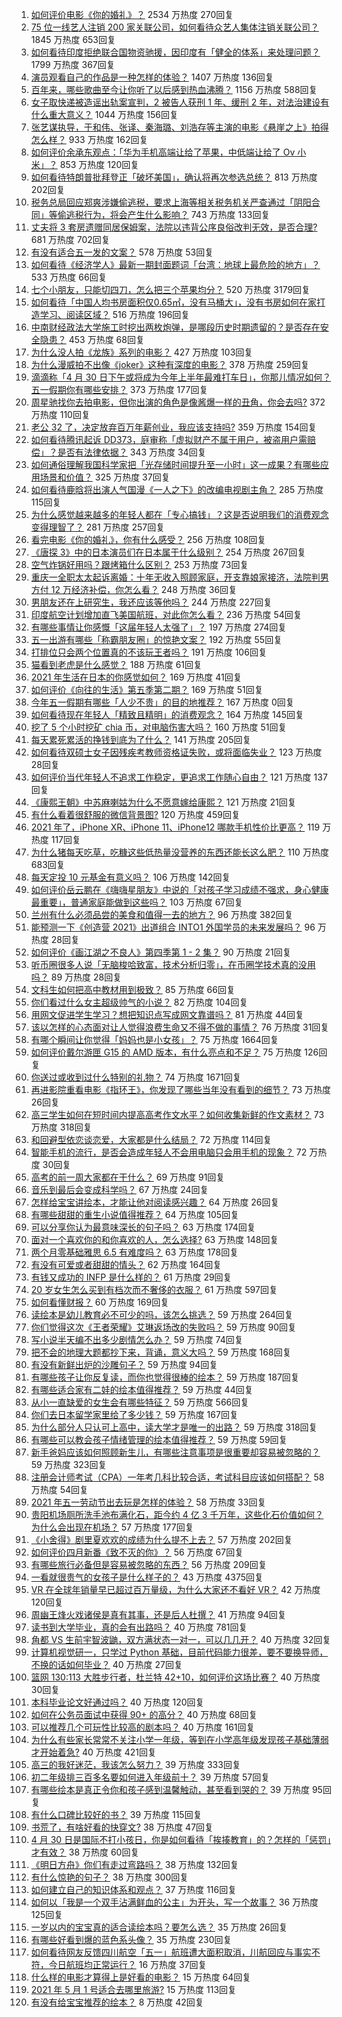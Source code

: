 1. [如何评价电影《你的婚礼》？](https://www.zhihu.com/question/437513111) 2534 万热度 270回复
1. [75 位一线艺人注销 200 家关联公司，如何看待众艺人集体注销关联公司？](https://www.zhihu.com/question/457181415) 1845 万热度 653回复
1. [如何看待印度拒绝联合国物资驰援，因印度有「健全的体系」来处理问题？](https://www.zhihu.com/question/457285008) 1799 万热度 367回复
1. [演员观看自己的作品是一种怎样的体验？](https://www.zhihu.com/question/294472677) 1407 万热度 136回复
1. [百年来，哪些歌曲至今让你听了以后感到热血沸腾？](https://www.zhihu.com/question/455864364) 1156 万热度 588回复
1. [女子取快递被造谣出轨案宣判，2 被告人获刑 1 年、缓刑 2 年，对法治建设有什么重大意义？](https://www.zhihu.com/question/457266748) 1044 万热度 156回复
1. [张艺谋执导，于和伟、张译、秦海璐、刘浩存等主演的电影《悬崖之上》拍得怎么样？](https://www.zhihu.com/question/398744121) 933 万热度 162回复
1. [如何评价余承东观点：「华为手机高端让给了苹果，中低端让给了 Ov 小米」？](https://www.zhihu.com/question/457258690) 853 万热度 120回复
1. [如何看待特朗普批拜登正「破坏美国」，确认将再次参选总统？](https://www.zhihu.com/question/457256439) 813 万热度 202回复
1. [税务总局回应郑爽涉嫌偷逃税，要求上海等相关税务机关严查通过「阴阳合同」等偷逃税行为，将会产生什么影响？](https://www.zhihu.com/question/457264887) 743 万热度 133回复
1. [丈夫将 3 套房遗赠同居保姆案，法院以违背公序良俗改判无效，是否合理?](https://www.zhihu.com/question/457149946) 681 万热度 702回复
1. [有没有适合五一发的文案？](https://www.zhihu.com/question/456054234) 578 万热度 53回复
1. [如何看待《经济学人》最新一期封面题词「台湾：地球上最危险的地方」？](https://www.zhihu.com/question/457260755) 533 万热度 66回复
1. [七个小朋友，只能切四刀，怎么把三个苹果均分？](https://www.zhihu.com/question/297440538) 520 万热度 3179回复
1. [如何看待「中国人均书房面积仅0.65㎡，没有马桶大」，没有书房如何在家打造学习、阅读区域？](https://www.zhihu.com/question/456014343) 516 万热度 196回复
1. [中南财经政法大学施工时挖出两枚炮弹，是哪段历史时期遗留的？是否存在安全隐患？](https://www.zhihu.com/question/457122815) 453 万热度 68回复
1. [为什么没人拍《龙族》系列的电影？](https://www.zhihu.com/question/448178834) 427 万热度 103回复
1. [为什么漫威拍不出像《joker》这种有深度的电影？](https://www.zhihu.com/question/456837407) 378 万热度 259回复
1. [滴滴称「4 月 30 日下午或将成为今年上半年最难打车日」，你那儿情况如何？五一假期你有哪些安排？](https://www.zhihu.com/question/457167453) 373 万热度 177回复
1. [周星驰找你去拍电影，但你出演的角色是像酱爆一样的丑角，你会去吗?](https://www.zhihu.com/question/453812398) 372 万热度 110回复
1. [老公 32 了，决定放弃百万年薪创业，我应该支持吗?](https://www.zhihu.com/question/447327404) 359 万热度 154回复
1. [如何看待腾讯起诉 DD373，庭审称「虚拟财产不属于用户，被盗用户需赔偿」？是否有法律依据？](https://www.zhihu.com/question/457298163) 343 万热度 34回复
1. [如何通俗理解我国科学家把「光存储时间提升至一小时」这一成果？有哪些应用场景和价值？](https://www.zhihu.com/question/456553305) 325 万热度 37回复
1. [如何看待鹿晗将出演人气国漫《一人之下》的改编电视剧主角？](https://www.zhihu.com/question/457280792) 285 万热度 115回复
1. [为什么感觉越来越多的年轻人都在「专心搞钱」？这是否说明我们的消费观念变得理智了？](https://www.zhihu.com/question/457140241) 281 万热度 257回复
1. [看完电影《你的婚礼》，你有什么感受？](https://www.zhihu.com/question/374487776) 256 万热度 108回复
1. [《唐探 3》中的日本演员们在日本属于什么级别？](https://www.zhihu.com/question/444896076) 254 万热度 267回复
1. [空气炸锅好用吗？跟烤箱什么区别？](https://www.zhihu.com/question/291230420) 253 万热度 73回复
1. [重庆一全职太太起诉离婚：十年无收入照顾家庭，开支靠娘家接济，法院判男方付 12 万经济补偿，你怎么看？](https://www.zhihu.com/question/457146913) 248 万热度 36回复
1. [男朋友还在上研究生，我还应该等他吗？](https://www.zhihu.com/question/455432407) 244 万热度 227回复
1. [印度航空计划增加直飞美国航班，对此你怎么看？](https://www.zhihu.com/question/457239121) 236 万热度 54回复
1. [有哪些事情让你感慨「这届年轻人太强了」？](https://www.zhihu.com/question/456812148) 197 万热度 274回复
1. [五一出游有哪些「称霸朋友圈」的惊艳文案？](https://www.zhihu.com/question/454902075) 192 万热度 55回复
1. [打排位只会两个位置真的不该玩王者吗？](https://www.zhihu.com/question/456889170) 191 万热度 106回复
1. [猫看到老虎是什么感觉？](https://www.zhihu.com/question/455697352) 188 万热度 61回复
1. [2021 年生活在日本的你感觉如何？](https://www.zhihu.com/question/455934810) 169 万热度 41回复
1. [如何评价《向往的生活》第五季第二期？](https://www.zhihu.com/question/457179566) 169 万热度 51回复
1. [今年五一假期有哪些「人少不贵」的目的地推荐？](https://www.zhihu.com/roundtable/51travel) 167 万热度 0回复
1. [如何看待现在年轻人「精致且精明」的消费观念？](https://www.zhihu.com/question/456810930) 164 万热度 145回复
1. [挖了 5 个小时挖矿 chia 币，对电脑伤害大吗？](https://www.zhihu.com/question/454866562) 160 万热度 51回复
1. [每天累死累活的挣钱到底为了什么？](https://www.zhihu.com/question/456067816) 141 万热度 205回复
1. [如何看待双硕士女子因残疾考教师资格证失败，或将面临失业？](https://www.zhihu.com/question/457095862) 123 万热度 28回复
1. [如何评价当代年轻人不追求工作稳定，更追求工作随心自由？](https://www.zhihu.com/question/456829719) 121 万热度 137回复
1. [《康熙王朝》中苏麻喇姑为什么不愿意嫁给康熙？](https://www.zhihu.com/question/300234602) 121 万热度 21回复
1. [有什么看着很舒服的微信背景图?](https://www.zhihu.com/question/388752043) 120 万热度 459回复
1. [2021 年了，iPhone XR、iPhone 11、iPhone12 哪款手机性价比更高？](https://www.zhihu.com/question/437168015) 119 万热度 117回复
1. [为什么猪每天吃草，吃糠这些低热量没营养的东西还能长这么肥？](https://www.zhihu.com/question/450554480) 110 万热度 683回复
1. [每天定投 10 元基金有意义吗？](https://www.zhihu.com/question/400408500) 106 万热度 142回复
1. [如何评价岳云鹏在《嗨嗨星朋友》中说的「对孩子学习成绩不强求，身心健康最重要」，普通家庭能做到这些吗？](https://www.zhihu.com/question/457319770) 103 万热度 67回复
1. [兰州有什么必须品尝的美食和值得一去的地方？](https://www.zhihu.com/question/28085604) 96 万热度 382回复
1. [能预测一下《创造营 2021》出道组合 INTO1 外国学员的未来发展吗？](https://www.zhihu.com/question/456442341) 96 万热度 28回复
1. [如何评价《画江湖之不良人》第四季第 1 - 2 集？](https://www.zhihu.com/question/456851431) 90 万热度 21回复
1. [听币圈很多人说「无脑梭哈致富，技术分析归零」，在币圈学技术真的没用吗？](https://www.zhihu.com/question/430408791) 89 万热度 28回复
1. [文科生如何把高中教材用到极致？](https://www.zhihu.com/question/51253430) 85 万热度 66回复
1. [你们看过什么女主超级帅气的小说？](https://www.zhihu.com/question/357030956) 82 万热度 104回复
1. [用网文促进学生学习？想把知识点写成网文靠谱吗？](https://www.zhihu.com/question/457210288) 81 万热度 44回复
1. [该以怎样的心态面对让人觉得浪费生命又不得不做的事情？](https://www.zhihu.com/question/457093118) 76 万热度 31回复
1. [有哪个瞬间让你觉得「妈妈也是小女孩」？](https://www.zhihu.com/question/393691665) 75 万热度 1664回复
1. [如何评价戴尔游匣 G15 的 AMD 版本，有什么亮点和不足？](https://www.zhihu.com/question/456461721) 75 万热度 126回复
1. [你送过或收到过什么特别的礼物？](https://www.zhihu.com/question/20636030) 74 万热度 1671回复
1. [再进影院重看电影《指环王》，你发现了哪些当年没有看到的细节？](https://www.zhihu.com/question/454907122) 73 万热度 26回复
1. [高三学生如何在短时间内提高高考作文水平？如何收集新鲜的作文素材？](https://www.zhihu.com/question/20545734) 73 万热度 318回复
1. [和回避型依恋谈恋爱，大家都是什么结局？](https://www.zhihu.com/question/363459915) 72 万热度 114回复
1. [智能手机的流行，是否会造成年轻人不会用电脑只会用手机的现象？](https://www.zhihu.com/question/455892171) 72 万热度 30回复
1. [高考的前一周大家都在干什么？](https://www.zhihu.com/question/404139685) 69 万热度 91回复
1. [音乐到最后会变成科学吗？](https://www.zhihu.com/question/455907368) 67 万热度 24回复
1. [怎样给宝宝讲绘本，才能让他对阅读感兴趣？](https://www.zhihu.com/question/345361073) 64 万热度 26回复
1. [有哪些甜甜的重生小说值得推荐？](https://www.zhihu.com/question/368681999) 64 万热度 105回复
1. [可以分享你认为最意味深长的句子吗？](https://www.zhihu.com/question/455777176) 63 万热度 174回复
1. [面对一个喜欢你的和你喜欢的人，怎么选择?](https://www.zhihu.com/question/456425359) 63 万热度 148回复
1. [两个月零基础雅思 6.5 有难度吗？](https://www.zhihu.com/question/380334090) 63 万热度 178回复
1. [有没有可爱或者甜甜的情头？](https://www.zhihu.com/question/391413854) 62 万热度 164回复
1. [有钱又成功的 INFP 是什么样的？](https://www.zhihu.com/question/402487289) 61 万热度 29回复
1. [20 岁女生怎么买到有档次而不奢侈的衣服？](https://www.zhihu.com/question/29174887) 61 万热度 597回复
1. [如何看懂财报？](https://www.zhihu.com/question/19645090) 60 万热度 169回复
1. [读绘本是幼儿教育必不可少的吗，该怎么挑选？](https://www.zhihu.com/question/439146316) 59 万热度 264回复
1. [你们觉得这次《王者荣耀》艾琳返场改的失败吗？](https://www.zhihu.com/question/455420512) 59 万热度 90回复
1. [写小说半天编不出多少剧情怎么办？](https://www.zhihu.com/question/312977699) 59 万热度 74回复
1. [把不会的地理大题都抄下来，背诵，意义大吗？](https://www.zhihu.com/question/444879198) 59 万热度 168回复
1. [有没有新鲜出炉的沙雕句子？](https://www.zhihu.com/question/451404478) 59 万热度 94回复
1. [有哪些孩子让你反复读，而你也觉得很棒的绘本？](https://www.zhihu.com/question/408094121) 59 万热度 187回复
1. [有哪些适合家有二娃的绘本值得推荐？](https://www.zhihu.com/question/396826441) 59 万热度 44回复
1. [从小一直缺爱的女生会有哪些特征？](https://www.zhihu.com/question/279159280) 59 万热度 566回复
1. [你们去日本留学家里给了多少钱？](https://www.zhihu.com/question/349176242) 59 万热度 167回复
1. [为什么部分人只认可上高中，读大学才是唯一的出路？](https://www.zhihu.com/question/454929611) 59 万热度 318回复
1. [有哪些可以教会孩子情绪管理的绘本值得推荐？](https://www.zhihu.com/question/367201446) 59 万热度 59回复
1. [新手爸妈应该如何照顾新生儿，有哪些注意事项是很重要却容易被忽略的？](https://www.zhihu.com/question/304637661) 59 万热度 323回复
1. [注册会计师考试（CPA）一年考几科比较合适，考试科目应该如何搭配？](https://www.zhihu.com/question/438621387) 58 万热度 54回复
1. [2021 年五一劳动节出去玩是怎样的体验？](https://www.zhihu.com/question/454814759) 58 万热度 33回复
1. [贵阳机场厕所洗手池布满化石，距今约 4 亿 3 千万年，这些化石价值如何？为什么会出现在机场？](https://www.zhihu.com/question/456986321) 57 万热度 177回复
1. [《小舍得》剧里夏欢欢的成绩为什么提不上去？](https://www.zhihu.com/question/455735077) 57 万热度 202回复
1. [如何评价四月新番《致不灭的你》？](https://www.zhihu.com/question/454515151) 56 万热度 67回复
1. [有哪些旅行必备但是容易被忽略的东西？](https://www.zhihu.com/question/27203912) 56 万热度 209回复
1. [一看就很贵气的女孩子是什么样子的？](https://www.zhihu.com/question/322175199) 43 万热度 4375回复
1. [VR 在全球年销量早已超过百万量级，为什么大家还不看好 VR？](https://www.zhihu.com/question/455504976) 42 万热度 120回复
1. [周幽王烽火戏诸侯是真有其事，还是后人杜撰？](https://www.zhihu.com/question/20836590) 41 万热度 94回复
1. [读书到大学毕业，真的会有出路吗？](https://www.zhihu.com/question/452847044) 40 万热度 781回复
1. [角都 VS 生前宇智波鼬，双方满状态一对一，可以几几开？](https://www.zhihu.com/question/454291279) 40 万热度 32回复
1. [计算机视觉研一，只学过 Python 基础，目前代码能力很差，要不要换导师，不换的话如何毕业？](https://www.zhihu.com/question/456784414) 40 万热度 27回复
1. [篮网 130:113 大胜步行者，杜兰特 42+10，如何评价这场比赛？](https://www.zhihu.com/question/457229071) 40 万热度 30回复
1. [本科毕业论文好通过吗？](https://www.zhihu.com/question/308185309) 40 万热度 120回复
1. [如何在公务员面试中获得 90+ 的高分？](https://www.zhihu.com/question/307003074) 40 万热度 68回复
1. [可以推荐几个可玩性比较高的剧本吗？](https://www.zhihu.com/question/310162995) 40 万热度 161回复
1. [为什么有些家长常常不关注小学一年级，等到在小学高年级发现孩子基础薄弱才开始着急?](https://www.zhihu.com/question/426324925) 40 万热度 421回复
1. [高三的我好迷茫，我该怎么努力？](https://www.zhihu.com/question/456263396) 39 万热度 333回复
1. [初二年级排三百多名要如何进入年级前十？](https://www.zhihu.com/question/447709781) 39 万热度 57回复
1. [有哪些绘本是真正令你和孩子感到温馨触动，甚至看到哭的？](https://www.zhihu.com/question/312239649) 39 万热度 95回复
1. [有什么口碑比较好的书？](https://www.zhihu.com/question/441638696) 39 万热度 115回复
1. [书荒了，有啥好看的快穿文?](https://www.zhihu.com/question/451673117) 38 万热度 47回复
1. [4 月 30 日是国际不打小孩日，你是如何看待「挨揍教育」的？怎样的「惩罚」才有效？](https://www.zhihu.com/question/391581129) 38 万热度 60回复
1. [《明日方舟》你们有走过弯路吗？](https://www.zhihu.com/question/452796365) 38 万热度 132回复
1. [有什么惊艳的句子？](https://www.zhihu.com/question/432528611) 38 万热度 300回复
1. [如何建立自己的知识体系和观点？](https://www.zhihu.com/question/52782284) 37 万热度 116回复
1. [如何以「我是一个双手沾满鲜血的公主」为开头，写一个故事？](https://www.zhihu.com/question/442702619) 36 万热度 125回复
1. [一岁以内的宝宝真的适合读绘本吗？要怎么选？](https://www.zhihu.com/question/456575498) 35 万热度 26回复
1. [有哪些好看到爆的蓝色系头像？](https://www.zhihu.com/question/401740430) 35 万热度 230回复
1. [如何看待网友反馈四川航空「五一」航班遭大面积取消，川航回应与事实不符，今日航班均正常运行？](https://www.zhihu.com/question/457234462) 16 万热度 37回复
1. [什么样的电影才算得上是好看的电影？](https://www.zhihu.com/question/437729822) 15 万热度 64回复
1. [2021 年 5 月 1 号适合去哪里旅游?](https://www.zhihu.com/question/449104465) 15 万热度 113回复
1. [有没有给宝宝推荐的绘本？](https://www.zhihu.com/question/452517546) 8 万热度 42回复
